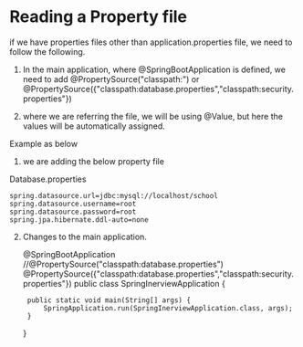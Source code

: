 # Reading a Property file

if we have properties files other than application.properties file, we need to follow the following.

1. In the main application, where
 	@SpringBootApplication is defined, we need to add
 	@PropertySource("classpath:<name of the Property file>") or
	@PropertySource({"classpath:database.properties","classpath:security.properties"})

2. where we are referring the file, we will be using @Value, but here the values will be automatically assigned.

Example as below

1. we are adding the below property file

Database.properties
	
	spring.datasource.url=jdbc:mysql://localhost/school
	spring.datasource.username=root
	spring.datasource.password=root
	spring.jpa.hibernate.ddl-auto=none

2. Changes to the main application.

	@SpringBootApplication
	//@PropertySource("classpath:database.properties")
	@PropertySource({"classpath:database.properties","classpath:security.properties"})
	public class SpringInerviewApplication {
	
		public static void main(String[] args) {
			SpringApplication.run(SpringInerviewApplication.class, args);
		}
	}